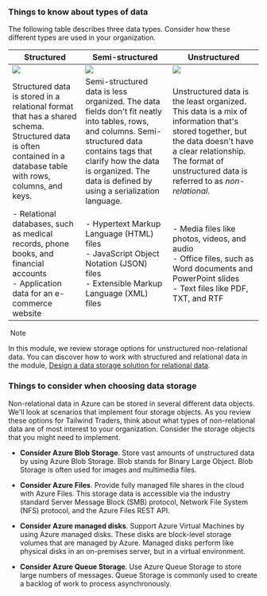 
### Things to know about types of data

The following table describes three data types. Consider how these different types are used in your organization.

|Structured|Semi-structured|Unstructured|
|---|---|---|
|![](https://learn.microsoft.com/en-us/training/wwl-azure/design-data-storage-solution-for-non-relational-data/media/structured-icon.png)|![](https://learn.microsoft.com/en-us/training/wwl-azure/design-data-storage-solution-for-non-relational-data/media/semi-structured-icon.png)|![](https://learn.microsoft.com/en-us/training/wwl-azure/design-data-storage-solution-for-non-relational-data/media/unstructured-icon.png)|
|Structured data is stored in a relational format that has a shared schema. Structured data is often contained in a database table with rows, columns, and keys.|Semi-structured data is less organized. The data fields don't fit neatly into tables, rows, and columns. Semi-structured data contains tags that clarify how the data is organized. The data is defined by using a serialization language.|Unstructured data is the least organized. This data is a mix of information that's stored together, but the data doesn't have a clear relationship. The format of unstructured data is referred to as _non-relational_.|
|- Relational databases, such as medical records, phone books, and financial accounts  <br>- Application data for an e-commerce website|- Hypertext Markup Language (HTML) files  <br>- JavaScript Object Notation (JSON) files  <br>- Extensible Markup Language (XML) files|- Media files like photos, videos, and audio  <br>- Office files, such as Word documents and PowerPoint slides  <br>- Text files like PDF, TXT, and RTF|

 Note

In this module, we review storage options for unstructured non-relational data. You can discover how to work with structured and relational data in the module, [Design a data storage solution for relational data](https://learn.microsoft.com/en-us/training/modules/design-data-storage-solution-for-relational-data/).

### Things to consider when choosing data storage

Non-relational data in Azure can be stored in several different data objects. We'll look at scenarios that implement four storage objects. As you review these options for Tailwind Traders, think about what types of non-relational data are of most interest to your organization. Consider the storage objects that you might need to implement.

- **Consider Azure Blob Storage**. Store vast amounts of unstructured data by using Azure Blob Storage. Blob stands for Binary Large Object. Blob Storage is often used for images and multimedia files.
    
- **Consider Azure Files**. Provide fully managed file shares in the cloud with Azure Files. This storage data is accessible via the industry standard Server Message Block (SMB) protocol, Network File System (NFS) protocol, and the Azure Files REST API.
    
- **Consider Azure managed disks**. Support Azure Virtual Machines by using Azure managed disks. These disks are block-level storage volumes that are managed by Azure. Managed disks perform like physical disks in an on-premises server, but in a virtual environment.
    
- **Consider Azure Queue Storage**. Use Azure Queue Storage to store large numbers of messages. Queue Storage is commonly used to create a backlog of work to process asynchronously.